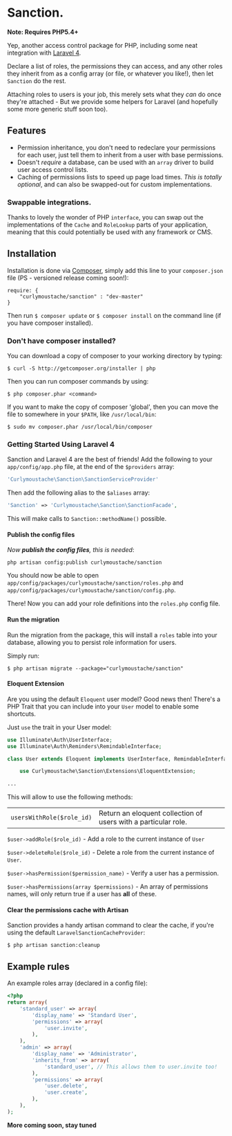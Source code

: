 # Sanction.

**Note: Requires PHP5.4+**

Yep, another access control package for PHP, including some neat integration with [Laravel 4](http://laravel.com).

Declare a list of roles, the permissions they can access, and any other roles they inherit from as a config array (or file, or whatever you like!), then let `Sanction` do the rest.

Attaching roles to users is your job, this merely sets what they *can* do once they're attached - But we provide some helpers for Laravel (and hopefully some more generic stuff soon too).

## Features

- Permission inheritance, you don't need to redeclare your permissions for each user, just tell them to inherit from a user with base permissions.
- Doesn't *require* a database, can be used with an `array` driver to build user access control lists.
- Caching of permissions lists to speed up page load times. *This is totally optional*, and can also be swapped-out for custom implementations.

### Swappable integrations.

Thanks to lovely the wonder of PHP `interface`, you can swap out the implementations of the `Cache` and `RoleLookup` parts of your application, meaning that this could potentially be used with any framework or CMS.

## Installation

Installation is done via [Composer](http://getcomposer.org), simply add this line to your `composer.json` file (PS - versioned release coming soon!):

```
require: {
    "curlymoustache/sanction" : "dev-master"
}
```

Then run `$ composer update` or `$ composer install` on the command line (if you have composer installed).

### Don't have composer installed?

You can download a copy of composer to your working directory by typing:

```
$ curl -S http://getcomposer.org/installer | php
```

Then you can run composer commands by using:

```
$ php composer.phar <command>
```

If you want to make the copy of composer 'global', then you can move the file to somewhere in your `$PATH`, like `/usr/local/bin`:

```
$ sudo mv composer.phar /usr/local/bin/composer
```

### Getting Started Using Laravel 4

Sanction and Laravel 4 are the best of friends! Add the following to your `app/config/app.php` file, at the end of the `$providers` array:

```php
'Curlymoustache\Sanction\SanctionServiceProvider'
```

Then add the following alias to the `$aliases` array:

```php
'Sanction' => 'Curlymoustache\Sanction\SanctionFacade',
```

This will make calls to `Sanction::methodName()` possible.

#### Publish the config files

*Now **publish the config files**, this is needed*:

```
php artisan config:publish curlymoustache/sanction
```

You should now be able to open `app/config/packages/curlymoustache/sanction/roles.php` and `app/config/packages/curlymoustache/sanction/config.php`.

There! Now you can add your role definitions into the `roles.php` config file.

#### Run the migration

Run the migration from the package, this will install a `roles` table into your database, allowing you to persist role information for users.

Simply run:

```
$ php artisan migrate --package="curlymoustache/sanction"
```

#### Eloquent Extension

Are you using the default `Eloquent` user model? Good news then! There's a PHP Trait that you can include into your `User` model to enable some shortcuts.

Just `use` the trait in your User model:

```php
use Illuminate\Auth\UserInterface;
use Illuminate\Auth\Reminders\RemindableInterface;

class User extends Eloquent implements UserInterface, RemindableInterface {

    use Curlymoustache\Sanction\Extensions\EloquentExtension;

...
```

This will allow to use the following methods:

<table>
<tr>
    <td>
    <code>usersWithRole($role_id)</code></td><td>Return an eloquent collection of users with a particular role.</td>
</tr>

</table>

`$user->addRole($role_id)` - Add a role to the current instance of `User`

`$user->deleteRole($role_id)` - Delete a role from the current instance of `User`.

`$user->hasPermission($permission_name)` - Verify a user has a permission.

`$user->hasPermissions(array $permissions)` - An array of permissions names, will only return true if a user has **all** of these.

#### Clear the permissions cache with Artisan

Sanction provides a handy artisan command to clear the cache, if you're using the default `LaravelSanctionCacheProvider`:


```
$ php artisan sanction:cleanup
```

## Example rules

An example roles array (declared in a config file):

```php
<?php
return array(
    'standard_user' => array(
        'display_name' => 'Standard User',
        'permissions' => array(
            'user.invite',
        ),
    ),
    'admin' => array(
        'display_name' => 'Administrator',
        'inherits_from' => array(
            'standard_user', // This allows them to user.invite too!
        ),
        'permissions' => array(
            'user.delete',
            'user.create',
        ),
    ),
);
```

**More coming soon, stay tuned**
